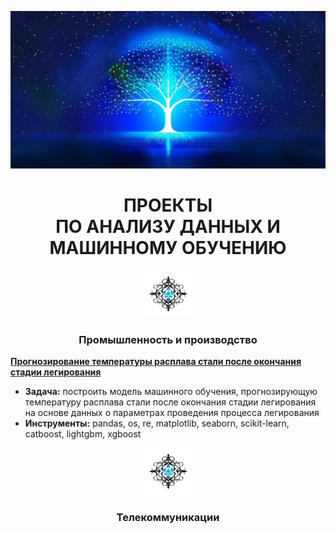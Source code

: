 ![](pic/main.png)

<h1 align='center'>ПРОЕКТЫ<br>ПО АНАЛИЗУ ДАННЫХ И МАШИННОМУ ОБУЧЕНИЮ</h1>

<p align='center'><img src='pic/boarder.png' width=75></p>

<h3 align='center'><b>Промышленность и производство</b></h3>

<b><a href="https://github.com/georgiy-vasilevskiy/test_repo/blob/main/Forecasting_the_Steel_Melting_Temperature_at_the_End_of_the_Alloying_Stage/README.md#прогнозирование-температуры-расплава-стали-после-окончания-стадии-легирования">Прогнозирование температуры расплава стали после окончания стадии легирования</a></b>

- <b>Задача:</b> построить модель машинного обучения, прогнозирующую температуру расплава стали после окончания стадии легирования на основе данных о параметрах проведения процесса легирования
- <b>Инструменты:</b> pandas, os, re, matplotlib, seaborn, scikit-learn, catboost, lightgbm, xgboost

<p align='center'><img src='pic/boarder.png' width=75></p>

<h3 align='center'>Телекоммуникации</h3>
